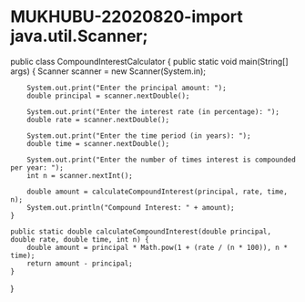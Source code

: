 # MUKHUBU-22020820-import java.util.Scanner;

public class CompoundInterestCalculator {
    public static void main(String[] args) {
        Scanner scanner = new Scanner(System.in);

        System.out.print("Enter the principal amount: ");
        double principal = scanner.nextDouble();

        System.out.print("Enter the interest rate (in percentage): ");
        double rate = scanner.nextDouble();

        System.out.print("Enter the time period (in years): ");
        double time = scanner.nextDouble();

        System.out.print("Enter the number of times interest is compounded per year: ");
        int n = scanner.nextInt();

        double amount = calculateCompoundInterest(principal, rate, time, n);
        System.out.println("Compound Interest: " + amount);
    }

    public static double calculateCompoundInterest(double principal, double rate, double time, int n) {
        double amount = principal * Math.pow(1 + (rate / (n * 100)), n * time);
        return amount - principal;
    }
}

